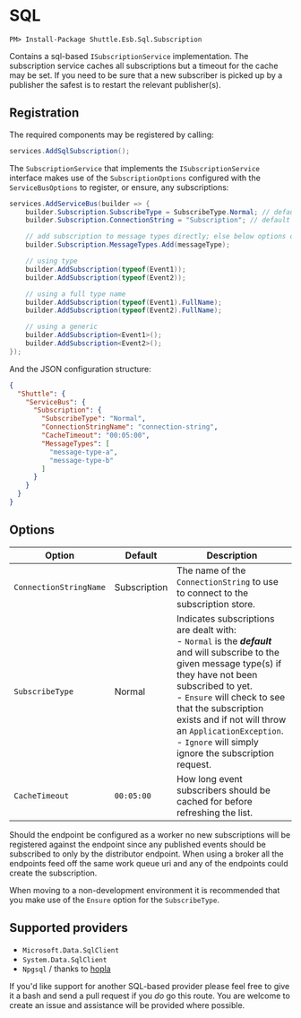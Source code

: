 # SQL

```
PM> Install-Package Shuttle.Esb.Sql.Subscription
```

Contains a sql-based `ISubscriptionService` implementation.  The subscription service caches all subscriptions but a timeout for the cache may be set.  If you need to be sure that a new subscriber is picked up by a publisher the safest is to restart the relevant publisher(s).

## Registration

The required components may be registered by calling:

```c#
services.AddSqlSubscription();
```

The `SubscriptionService` that implements the `ISubscriptionService` interface makes use of the `SubscriptionOptions` configured with the `ServiceBusOptions` to register, or ensure, any subscriptions:

```c#
services.AddServiceBus(builder => {
	builder.Subscription.SubscribeType = SubscribeType.Normal; // default
    builder.Subscription.ConnectionString = "Subscription"; // default

    // add subscription to message types directly; else below options on builder
    builder.Subscription.MessageTypes.Add(messageType);

    // using type
    builder.AddSubscription(typeof(Event1));
    builder.AddSubscription(typeof(Event2));

    // using a full type name
    builder.AddSubscription(typeof(Event1).FullName);
    builder.AddSubscription(typeof(Event2).FullName);

    // using a generic
    builder.AddSubscription<Event1>();
    builder.AddSubscription<Event2>();
});
```

And the JSON configuration structure:

```json
{
  "Shuttle": {
    "ServiceBus": {
      "Subscription": {
        "SubscribeType": "Normal",
        "ConnectionStringName": "connection-string",
        "CacheTimeout": "00:05:00",
        "MessageTypes": [
          "message-type-a",
          "message-type-b"
        ]
      }
    }
  }
}
```

## Options

| Option | Default	| Description | 
| --- | --- | --- |
| `ConnectionStringName`	 | Subscription | The name of the `ConnectionString` to use to connect to the subscription store. |
| `SubscribeType`	| Normal | Indicates subscriptions are dealt with: <br/>- `Normal` is the ***default*** and will subscribe to the given message type(s) if they have not been subscribed to yet.<br/>- `Ensure` will check to see that the subscription exists and if not will throw an `ApplicationException`.<br/>- `Ignore` will simply ignore the subscription request. |
| `CacheTimeout` | `00:05:00` | How long event subscribers should be cached for before refreshing the list. |

Should the endpoint be configured as a worker no new subscriptions will be registered against the endpoint since any published events should be subscribed to only by the distributor endpoint.  When using a broker all the endpoints feed off the same work queue uri and any of the endpoints could create the subscription.

When moving to a non-development environment it is recommended that you make use of the `Ensure` option for the `SubscribeType`.

## Supported providers

- `Microsoft.Data.SqlClient`
- `System.Data.SqlClient`
- `Npgsql` / thanks to [hopla](https://github.com/hopla)

If you'd like support for another SQL-based provider please feel free to give it a bash and send a pull request if you *do* go this route.  You are welcome to create an issue and assistance will be provided where possible.

